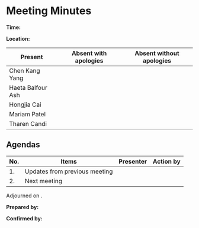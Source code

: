 # Meeting Minutes

**Time:** 

**Location:**

| Present           | Absent with apologies | Absent without apologies |
| ----------------- | --------------------- | ------------------------ |
| Chen Kang Yang    |                       |                          |
| Haeta Balfour Ash |                       |                          |
| Hongjia Cai       |                       |                          |
| Mariam Patel      |                       |                          |
| Tharen Candi      |                       |                          |

## Agendas

| No. | Items                         | Presenter | Action by |
| --- | ----------------------------- | --------- | --------- |
| 1.  | Updates from previous meeting |           |           |
| 2.  | Next meeting                  |           |           |

Adjourned on <time>.

**Prepared by:** <name>

**Confirmed by:** <name> <name>